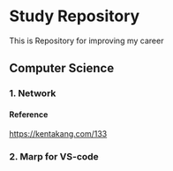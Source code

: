 # Study Repository

This is Repository for improving my career

## Computer Science

### 1. Network

#### Reference

https://kentakang.com/133

### 2. Marp for VS-code
